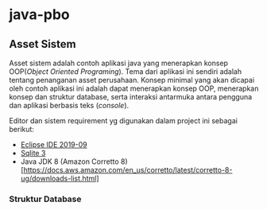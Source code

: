 # java-pbo

## Asset Sistem
Asset sistem adalah contoh aplikasi java yang menerapkan konsep OOP(_Object Oriented Programing_). Tema dari aplikasi ini sendiri adalah tentang penanganan asset perusahaan. Konsep minimal yang akan dicapai oleh contoh aplikasi ini adalah dapat menerapkan konsep OOP, menerapkan konsep dan struktur database, serta interaksi antarmuka antara pengguna dan aplikasi berbasis teks (_console_).

Editor dan sistem requirement yg digunakan dalam project ini sebagai berikut:
* [Eclipse IDE 2019-09](https://www.eclipse.org/downloads/)
* [Sqlite 3](https://www.sqlite.org/index.html)
* Java JDK 8 (Amazon Corretto 8)[https://docs.aws.amazon.com/en_us/corretto/latest/corretto-8-ug/downloads-list.html]

### Struktur Database



